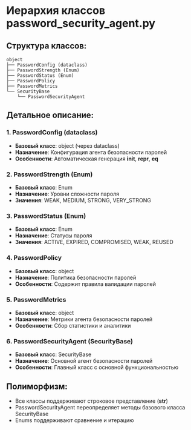 # Иерархия классов password_security_agent.py

## Структура классов:

```
object
├── PasswordConfig (dataclass)
├── PasswordStrength (Enum)
├── PasswordStatus (Enum)
├── PasswordPolicy
├── PasswordMetrics
└── SecurityBase
    └── PasswordSecurityAgent
```

## Детальное описание:

### 1. PasswordConfig (dataclass)
- **Базовый класс**: object (через dataclass)
- **Назначение**: Конфигурация агента безопасности паролей
- **Особенности**: Автоматическая генерация __init__, __repr__, __eq__

### 2. PasswordStrength (Enum)
- **Базовый класс**: Enum
- **Назначение**: Уровни сложности пароля
- **Значения**: WEAK, MEDIUM, STRONG, VERY_STRONG

### 3. PasswordStatus (Enum)
- **Базовый класс**: Enum
- **Назначение**: Статусы пароля
- **Значения**: ACTIVE, EXPIRED, COMPROMISED, WEAK, REUSED

### 4. PasswordPolicy
- **Базовый класс**: object
- **Назначение**: Политика безопасности паролей
- **Особенности**: Содержит правила валидации паролей

### 5. PasswordMetrics
- **Базовый класс**: object
- **Назначение**: Метрики агента безопасности паролей
- **Особенности**: Сбор статистики и аналитики

### 6. PasswordSecurityAgent (SecurityBase)
- **Базовый класс**: SecurityBase
- **Назначение**: Основной агент безопасности паролей
- **Особенности**: Главный класс с основной функциональностью

## Полиморфизм:
- Все классы поддерживают строковое представление (__str__)
- PasswordSecurityAgent переопределяет методы базового класса SecurityBase
- Enums поддерживают сравнение и итерацию